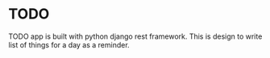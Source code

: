 # TODO

TODO app is built with python django rest framework. This is design to write list of things for a day as a reminder.
